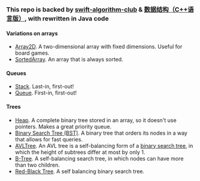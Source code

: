 ### This repo is backed by [swift-algorithm-club](https://github.com/raywenderlich/swift-algorithm-club) & [数据结构（C++语言版）](https://book.douban.com/subject/25859528/), with rewritten in Java code

#### Variations on arrays
- [Array2D](src/main/resources/Array2D.md). A two-dimensional array with fixed dimensions. Useful for board games.
- [SortedArray](src/main/resources/SortedArray.md). An array that is always sorted.

#### Queues
- [Stack](src/main/resources/Stack.md). Last-in, first-out!
- [Queue](src/main/resources/Queue.md). First-in, first-out!

#### Trees
- [Heap](src/main/resources/Heap.md). A complete binary tree stored in an array, so it doesn't use pointers. Makes a great priority queue.
- [Binary Search Tree (BST)](src/main/resources/BinarySearchTree.md). A binary tree that orders its nodes in a way that allows for fast queries.
- [AVLTree](src/main/resources/AVLTree.md). An AVL tree is a self-balancing form of a [binary search tree](src/main/resources/BinarySearchTree.md), in which the height of subtrees differ at most by only 1.
- [B-Tree](src/main/resources/BTree.md). A self-balancing search tree, in which nodes can have more than two children.
- [Red-Black Tree](src/main/resources/RedBlackTree.md). A self balancing binary search tree.